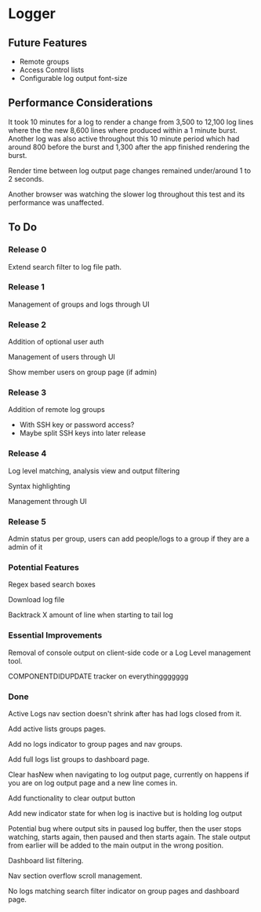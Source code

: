 # Logger

## Future Features

 - Remote groups
 - Access Control lists
 - Configurable log output font-size


## Performance Considerations

It took 10 minutes for a log to render a change from 3,500 to 12,100 log lines where the the new 8,600 lines where produced within a 1 minute burst.
Another log was also active throughout this 10 minute period which had around 800 before the burst and 1,300 after the app finished rendering the burst.

Render time between log output page changes remained under/around 1 to 2 seconds.

Another browser was watching the slower log throughout this test and its performance was unaffected.


## To Do


### Release 0

Extend search filter to log file path.

### Release 1

Management of groups and logs through UI

### Release 2

Addition of optional user auth

Management of users through UI

Show member users on group page (if admin)

### Release 3

Addition of remote log groups
 - With SSH key or password access?
 - Maybe split SSH keys into later release

### Release 4

Log level matching, analysis view and output filtering

Syntax highlighting

Management through UI

### Release 5

Admin status per group, users can add people/logs to a group if they are a admin of it

### Potential Features

Regex based search boxes

Download log file

Backtrack X amount of line when starting to tail log

### Essential Improvements

Removal of console output on client-side code or a Log Level management tool.

COMPONENTDIDUPDATE tracker on everythinggggggg


### Done

Active Logs nav section doesn't shrink after has had logs closed from it.

Add active lists groups pages.

Add no logs indicator to group pages and nav groups.

Add full logs list groups to dashboard page.

Clear hasNew when navigating to log output page, currently on happens if you are on log output page and a new line comes in.

Add functionality to clear output button

Add new indicator state for when log is inactive but is holding log output

Potential bug where output sits in paused log buffer, then the user stops watching, starts again, then paused and then starts again. The stale output from earlier will be added to the main output in the wrong position.

Dashboard list filtering.

Nav section overflow scroll management.

No logs matching search filter indicator on group pages and dashboard page.
